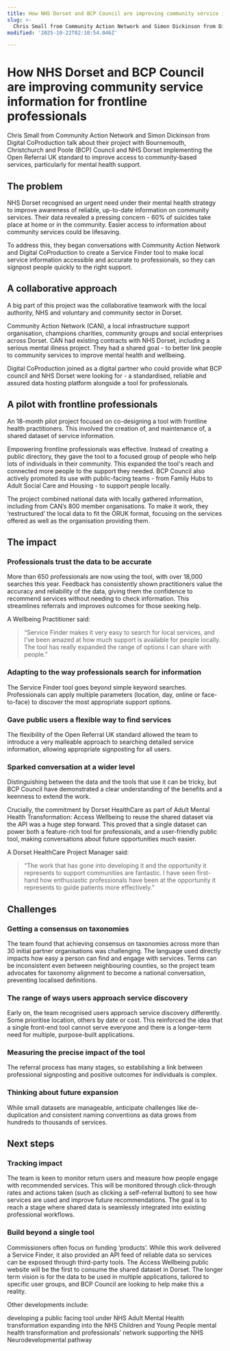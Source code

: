 ```yaml
---
title: How NHS Dorset and BCP Council are improving community service information for frontline professionals
slug: >-
  Chris Small from Community Action Network and Simon Dickinson from Digital CoProduction talk about their project with BCP Council and NHS Dorset implementing ORUK to improve access to community-based services, particularly for mental health support
modified: '2025-10-22T02:10:54.046Z'

---
```


# How NHS Dorset and BCP Council are improving community service information for frontline professionals

Chris Small from Community Action Network and Simon Dickinson from Digital CoProduction talk about their project with Bournemouth, Christchurch and Poole (BCP) Council and NHS Dorset implementing the Open Referral UK standard to improve access to community-based services, particularly for mental health support.

## The problem

NHS Dorset recognised an urgent need under their mental health strategy to improve awareness of reliable, up-to-date information on community services. Their data revealed a pressing concern - 60% of suicides take place at home or in the community. Easier access to information about community services could be lifesaving. 

To address this, they began conversations with Community Action Network and Digital CoProduction to create a Service Finder tool to make local service information accessible and accurate to professionals, so they can signpost people quickly to the right support.

## A collaborative approach

A big part of this project was the collaborative teamwork with the local authority, NHS and voluntary and community sector in Dorset.

Community Action Network (CAN), a local infrastructure support organisation, champions charities, community groups and social enterprises across Dorset. CAN had existing contracts with NHS Dorset, including a serious mental illness project. They had a shared goal - to better link people to community services to improve mental health and wellbeing.

Digital CoProduction joined as a digital partner who could provide what BCP council and NHS Dorset were looking for - a standardised, reliable and assured data hosting platform alongside a tool for professionals.

## A pilot with frontline professionals 

An 18-month pilot project focused on co-designing a tool with frontline health practitioners. This involved the creation of, and maintenance of, a shared dataset of service information. 

Empowering frontline professionals was effective. Instead of creating a public directory, they gave the tool to a focused group of people who help lots of individuals in their community. This expanded the tool's reach and connected more people to the support they needed. BCP Council also actively promoted its use with public-facing teams - from Family Hubs to Adult Social Care and Housing - to support people locally.

The project combined national data with locally gathered information, including from CAN’s 800 member organisations. To make it work, they ‘restructured’ the local data to fit the ORUK format, focusing on the services offered as well as the organisation providing them.

## The impact

### Professionals trust the data to be accurate 

More than 650 professionals are now using the tool, with over 18,000 searches this year. Feedback has consistently shown practitioners value the accuracy and reliability of the data, giving them the confidence to recommend services without needing to check information. This streamlines referrals and improves outcomes for those seeking help.

A Wellbeing Practitioner said: 

> “Service Finder makes it very easy to search for local services, and I’ve been amazed at how much support is available for people locally. The tool has really expanded the range of options I can share with people.”

### Adapting to the way professionals search for information

The Service Finder tool goes beyond simple keyword searches. Professionals can apply multiple parameters (location, day, online or face-to-face) to discover the most appropriate support options.

### Gave public users a flexible way to find services

The flexibility of the Open Referral UK standard allowed the team to introduce a very malleable approach to searching detailed service information, allowing appropriate signposting for all users.

### Sparked conversation at a wider level

Distinguishing between the data and the tools that use it can be tricky, but BCP Council have demonstrated a clear understanding of the benefits and a keenness to extend the work.


Crucially, the commitment by Dorset HealthCare as part of Adult Mental Health Transformation: Access Wellbeing to reuse the shared dataset via the API was a huge step forward. This proved that a single dataset can power both a feature-rich tool for professionals, and a user-friendly public tool, making conversations about future opportunities much easier.

A Dorset HealthCare Project Manager said: 

> “The work that has gone into developing it and the opportunity it represents to support communities are fantastic. I have seen first-hand how enthusiastic professionals have been at the opportunity it represents to guide patients more effectively.”

## Challenges

### Getting a consensus on taxonomies

The team found that achieving consensus on taxonomies across more than 30 initial partner organisations was challenging. The language used directly impacts how easy a person can find and engage with services. Terms can be inconsistent even between neighbouring counties, so the project team advocates for taxonomy alignment to become a national conversation, preventing localised definitions.

### The range of ways users approach service discovery

Early on, the team recognised users approach service discovery differently. Some prioritise location, others by date or cost. This reinforced the idea that a single front-end tool cannot serve everyone and there is a longer-term need for multiple, purpose-built applications.

### Measuring the precise impact of the tool

The referral process has many stages, so establishing a link between professional signposting and positive outcomes for individuals is complex.

### Thinking about future expansion

While small datasets are manageable, anticipate challenges like de-duplication and consistent naming conventions as data grows from hundreds to thousands of services. 

## Next steps 

### Tracking impact

The team is keen to monitor return users and measure how people engage with recommended services. This will be monitored through click-through rates and actions taken (such as clicking a self-referral button) to see how services are used and improve future recommendations. The goal is to reach a stage where shared data is seamlessly integrated into existing professional workflows.

### Build beyond a single tool

Commissioners often focus on funding ‘products’. While this work delivered a Service Finder, it also provided an API feed of reliable data so services can be exposed through third-party tools. The Access Wellbeing public website will be the first to consume the shared dataset in Dorset. The longer term vision is for the data to be used in multiple applications, tailored to specific user groups, and BCP Council are looking to help make this a reality.

Other developments include:
 
developing a public facing tool under NHS Adult Mental Health transformation
expanding into the NHS Children and Young People mental health transformation and professionals’ network
supporting the NHS Neurodevelopmental pathway
